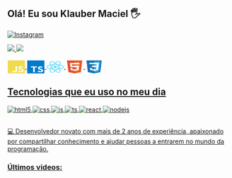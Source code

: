## Olá! Eu sou Klauber Maciel 🖐️


[![Instagram](https://img.shields.io/badge/Instagram-E4405F?style=for-the-badge&logo=instagram&logoColor=white)](https://instagram.com/klauber_maciel)
 <div>
  <a href="https://github.com/KlauberMaciel">
  <img height="180em" src="https://github-readme-stats.vercel.app/api?username=sousamacedo18&show_icons=true&theme=dracula&include_all_commits=true&count_private=true"/>
  <img height="180em" src="https://github-readme-stats.vercel.app/api/top-langs/?username=sousamacedo18&layout=compact&langs_count=7&theme=dracula"/>
</div>
<div style="display: inline_block"><br>
  <img align="center" alt="klauber" height="30" width="40" src="https://raw.githubusercontent.com/devicons/devicon/master/icons/javascript/javascript-plain.svg">
  <img align="center" alt="klauber" height="30" width="40" src="https://raw.githubusercontent.com/devicons/devicon/master/icons/typescript/typescript-plain.svg">
  <img align="center" alt="klauber-React" height="30" width="40" src="https://raw.githubusercontent.com/devicons/devicon/master/icons/react/react-original.svg">
  <img align="center" alt="klauber-HTML" height="30" width="40" src="https://raw.githubusercontent.com/devicons/devicon/master/icons/html5/html5-original.svg">
  <img align="center" alt="klaubers-CSS" height="30" width="40" src="https://raw.githubusercontent.com/devicons/devicon/master/icons/css3/css3-original.svg">
</div>
  

## Tecnologias que eu uso no meu dia

<div style="display: inline_block">
  <img align="center" alt="html5" src="https://img.shields.io/badge/HTML5-E34F26?style=for-the-badge&logo=html5&logoColor=white" />
  <img align="center" alt="css" src="https://img.shields.io/badge/CSS3-1572B6?style=for-the-badge&logo=css3&logoColor=white" />
  <img align="center" alt="js" src="https://img.shields.io/badge/JavaScript-F7DF1E?style=for-the-badge&logo=javascript&logoColor=black" />
  <img align="center" alt="ts" src="https://img.shields.io/badge/TypeScript-007ACC?style=for-the-badge&logo=typescript&logoColor=white" />
  <img align="center" alt="react" src="https://img.shields.io/badge/React-20232A?style=for-the-badge&logo=react&logoColor=61DAFB" />
  <img align="center" alt="nodejs" src="https://img.shields.io/badge/Node.js-43853D?style=for-the-badge&logo=node.js&logoColor=white" />
</div><br/>

💻 Desenvolvedor novato com mais de 2 anos de experiência, apaixonado por compartilhar conhecimento e ajudar pessoas a entrarem no mundo da programação.

### Últimos videos:
